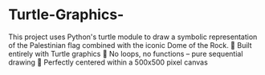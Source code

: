 # Turtle-Graphics-
This project uses Python's turtle module to draw a symbolic representation of the Palestinian flag combined with the iconic Dome of the Rock.  🐢 Built entirely with Turtle graphics  🧱 No loops, no functions – pure sequential drawing  🎯 Perfectly centered within a 500x500 pixel canvas
